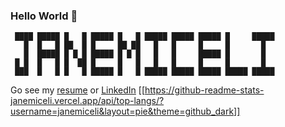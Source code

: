 ### Hello World 👋
```
 ████ █████ █   █ █████ █   █ █████ █████ █████ █     █████ 
   █  █   █ ██  █ █     ██ ██   █   █     █     █       █   
   █  █████ █ █ █ █████ █ █ █   █   █     █████ █       █   
 █ █  █   █ █  ██ █     █   █   █   █     █     █       █   
 ███  █   █ █   █ █████ █   █ █████ █████ █████ █████ █████ 
```
Go see my [resume](https://janemiceli.github.io) or [LinkedIn](https://www.linkedin.com/in/janemiceli)
[[https://github-readme-stats-janemiceli.vercel.app/api/top-langs/?username=janemiceli&layout=pie&theme=github_dark]]


